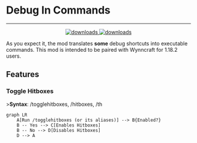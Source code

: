 # Debug In Commands

***
<p align="center">
<a href="https://github.com/coldfleris/DebugInCommands/releases" target="_blank">
    <img alt="downloads" src="https://img.shields.io/badge/release-v0.0.1--beta1-informational" />
  </a>
<a href="https://github.com/coldfleris/DebugInCommands/blob/main/LICENSE" target="_blank">
    <img alt="downloads" src="https://img.shields.io/github/license/coldfleris/DebugInCommands" />
  </a>
</p>
As you expect it, the mod translates <b>some</b> debug shortcuts into executable commands. 
This mod is intended to be paired with Wynncraft for 1.18.2 users.

<h2>Features</h2>
<h3>Toggle Hitboxes</h3>
><b>Syntax</b>: /togglehitboxes, /hitboxes, /th

```mermaid
graph LR
    A[Run /togglehitboxes (or its aliases)] --> B{Enabled?}
    B -- Yes --> C[Enables Hitboxes]
    B -- No --> D[Disables Hitboxes]
    D --> A
```

